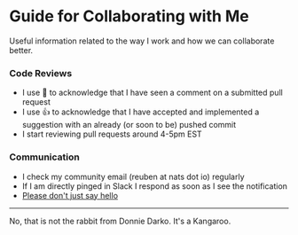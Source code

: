 # Guide for Collaborating with Me
Useful information related to the way I work and how we can collaborate better.

### Code Reviews
- I use 👀 to acknowledge that I have seen a comment on a submitted pull request
- I use 👍 to acknowledge that I have accepted and implemented a suggestion with an already (or soon to be) pushed commit
- I start reviewing pull requests around 4-5pm EST

### Communication
- I check my community email (reuben at nats dot io) regularly 
- If I am directly pinged in Slack I respond as soon as I see the notification
- [Please don't just say hello](https://no-hello.com)

---
No, that is not the rabbit from Donnie Darko. It's a Kangaroo.
